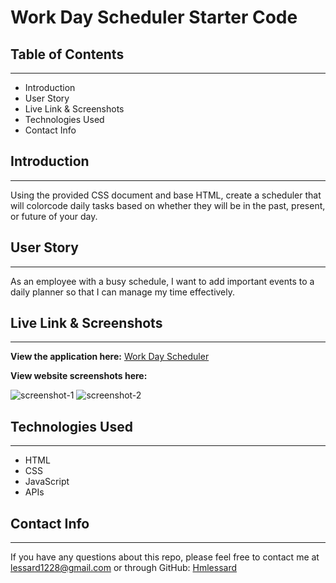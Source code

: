 # Work Day Scheduler Starter Code

## Table of Contents
--------------------

* Introduction
* User Story
* Live Link & Screenshots
* Technologies Used
* Contact Info

## Introduction
---------------
Using the provided CSS document and base HTML, create a scheduler that will colorcode daily tasks based on whether they will be in the past, present, or future of your day.


## User Story
-------------

As an employee with a busy schedule, I want to add important events to a daily planner so that I can manage my time effectively.

## Live Link & Screenshots
--------------------------

**View the application here:** [Work Day Scheduler](https://hmlessard.github.io/Work-Day-Scheduler/ "Work Day Scheduler")

**View website screenshots here:**

![screenshot-1](./assets/images/Screenshot2.png "screenshot 1")
![screenshot-2](./assets/images/Screenshot2.png "screenshot 2")

## Technologies Used
--------------------

* HTML
* CSS
* JavaScript
* APIs

## Contact Info
---------------

If you have any questions about this repo, please feel free to contact me at lessard1228@gmail.com or through GitHub: [Hmlessard](https://github.com/Hmlessard/ "Hmlessard")